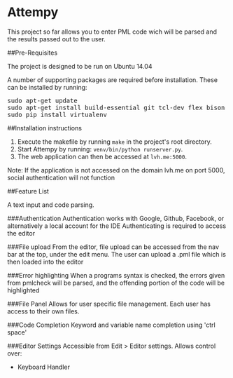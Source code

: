 # Attempy

This project so far allows you to enter PML code wich will be parsed and the results passed out to the user. 

##Pre-Requisites

The project is designed to be run on Ubuntu 14.04

A number of supporting packages are required before installation. These can be installed by running:
<pre>
sudo apt-get update
sudo apt-get install build-essential git tcl-dev flex bison byacc check expect ncurses-dev libreadline-dev libxml2-dev python-pip nodejs npm nodejs-legacy
sudo pip install virtualenv
</pre>

##Installation instructions
1. Execute the makefile by running `make` in the project's root directory.
2. Start Attempy by running: `venv/bin/python runserver.py`.
3. The web application can then be accessed at `lvh.me:5000`.

Note: If the application is not accessed on the domain lvh.me on port 5000, social authentication will not function

##Feature List

A text input and code parsing. 

###Authentication
Authentication works with Google, Github, Facebook, or alternatively a local account for the IDE
Authenticating is required to access the editor

###File upload
From the editor, file upload can be accessed from the nav bar at the top, under the edit menu. The user can upload a .pml file which is then loaded into the editor

###Error highlighting
When a programs syntax is checked, the errors given from pmlcheck will be parsed, and the offending portion of the code will be highlighted

###File Panel
Allows for user specific file management. Each user has access to their own files.

###Code Completion
Keyword and variable name completion using 'ctrl space'

###Editor Settings
Accessible from Edit > Editor settings. Allows control over:
- Keyboard Handler
